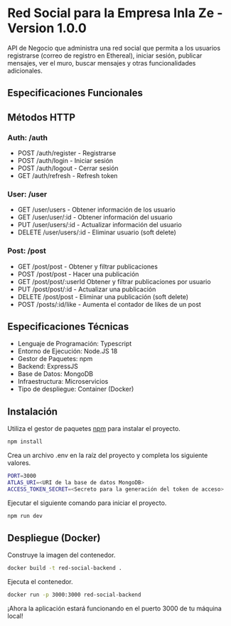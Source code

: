 # Red Social para la Empresa Inla Ze - Version 1.0.0
API de Negocio que administra una red social que permita a los usuarios registrarse (correo de registro en Ethereal), iniciar sesión, publicar mensajes, ver el muro, buscar mensajes y otras funcionalidades adicionales.

## Especificaciones Funcionales
## Métodos HTTP
### Auth: /auth
- POST /auth/register - Registrarse
- POST /auth/login - Iniciar sesión
- POST /auth/logout - Cerrar sesión
- GET /auth/refresh - Refresh token
### User: /user
- GET /user/users - Obtener información de los usuario
- GET /user/user/:id - Obtener información del usuario
- PUT /user/users/:id - Actualizar información del usuario
- DELETE /user/users/:id - Eliminar usuario (soft delete)
### Post: /post
- GET /post/post - Obtener y filtrar publicaciones
- POST /post/post - Hacer una publicación
- GET /post/post/:userId Obtener y filtrar publicaciones por usuario
- PUT /post/post/:id - Actualizar una publicación
- DELETE /post/post - Eliminar una publicación (soft delete)
- POST /posts/:id/like - Aumenta el contador de likes de un post

## Especificaciones Técnicas
- Lenguaje de Programación: Typescript
- Entorno de Ejecución: Node.JS 18
- Gestor de Paquetes: npm
- Backend: ExpressJS
- Base de Datos: MongoDB
- Infraestructura: Microservicios
- Tipo de despliegue: Container (Docker)


## Instalación
Utiliza el gestor de paquetes [npm](https://nodejs.org/en/download/) para instalar el proyecto.
```bash
npm install
```
Crea un archivo .env en la raíz del proyecto y completa los siguiente valores.
```bash
PORT=3000
ATLAS_URI=<URI de la base de datos MongoDB>
ACCESS_TOKEN_SECRET=<Secreto para la generación del token de acceso>
```
Ejecutar el siguiente comando para iniciar el proyecto.
```bash
npm run dev
```
## Despliegue (Docker)
Construye la imagen del contenedor.
```bash
docker build -t red-social-backend .
```
Ejecuta el contenedor.
```bash
docker run -p 3000:3000 red-social-backend
```
¡Ahora la aplicación estará funcionando en el puerto 3000 de tu máquina local!